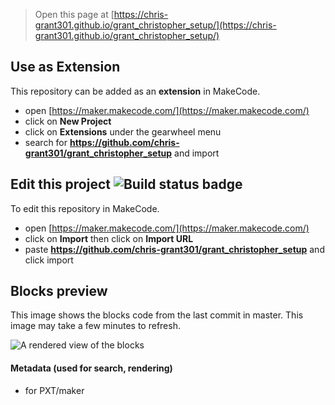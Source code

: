 
> Open this page at [https://chris-grant301.github.io/grant_christopher_setup/](https://chris-grant301.github.io/grant_christopher_setup/)

## Use as Extension

This repository can be added as an **extension** in MakeCode.

* open [https://maker.makecode.com/](https://maker.makecode.com/)
* click on **New Project**
* click on **Extensions** under the gearwheel menu
* search for **https://github.com/chris-grant301/grant_christopher_setup** and import

## Edit this project ![Build status badge](https://github.com/chris-grant301/grant_christopher_setup/workflows/MakeCode/badge.svg)

To edit this repository in MakeCode.

* open [https://maker.makecode.com/](https://maker.makecode.com/)
* click on **Import** then click on **Import URL**
* paste **https://github.com/chris-grant301/grant_christopher_setup** and click import

## Blocks preview

This image shows the blocks code from the last commit in master.
This image may take a few minutes to refresh.

![A rendered view of the blocks](https://github.com/chris-grant301/grant_christopher_setup/raw/master/.github/makecode/blocks.png)

#### Metadata (used for search, rendering)

* for PXT/maker
<script src="https://makecode.com/gh-pages-embed.js"></script><script>makeCodeRender("{{ site.makecode.home_url }}", "{{ site.github.owner_name }}/{{ site.github.repository_name }}");</script>
